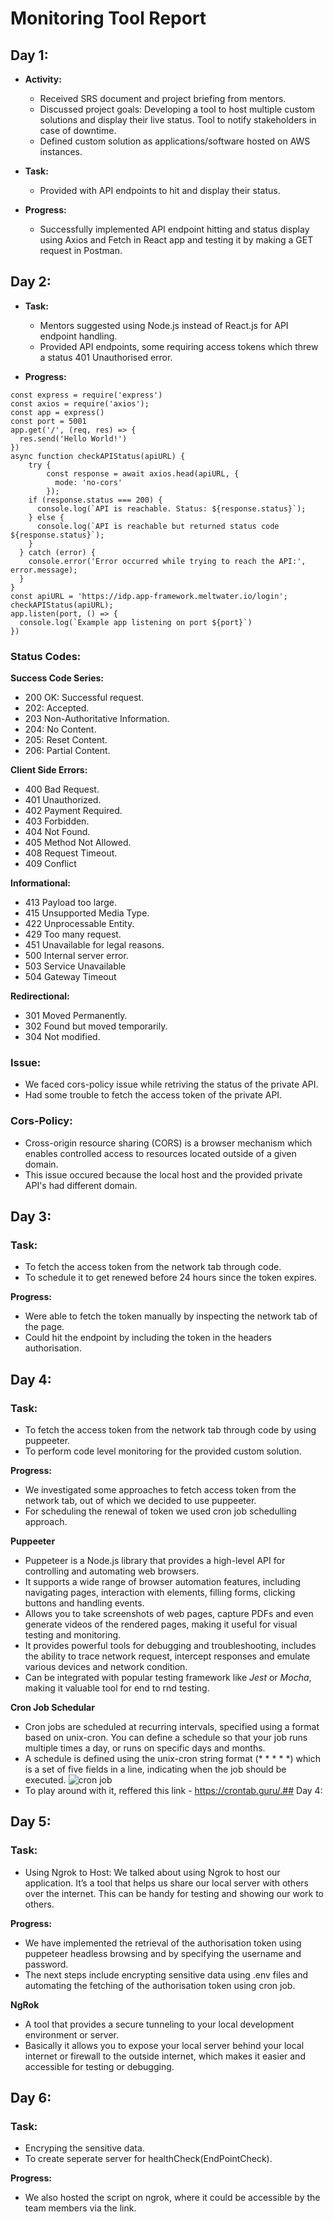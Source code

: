 # Monitoring Tool Report

## Day 1:

- **Activity:** 
  - Received SRS document and project briefing from mentors.
  - Discussed project goals: Developing a tool to host multiple custom solutions and display their live status. Tool to notify stakeholders in case of downtime.
  - Defined custom solution as applications/software hosted on AWS instances.
    
- **Task:**
  - Provided with API endpoints to hit and display their status.
 
- **Progress:**
  - Successfully implemented API endpoint hitting and status display using Axios and Fetch in React app and testing it by making a GET request in Postman.

## Day 2:

- **Task:** 
  - Mentors suggested using Node.js instead of React.js for API endpoint handling.
  - Provided API endpoints, some requiring access tokens which threw a status 401 Unauthorised error.
 
- **Progress:**

```
const express = require('express')
const axios = require('axios');
const app = express()
const port = 5001
app.get('/', (req, res) => {
  res.send('Hello World!')
})
async function checkAPIStatus(apiURL) {
    try {
        const response = await axios.head(apiURL, {
          mode: 'no-cors'
        });
    if (response.status === 200) {
      console.log(`API is reachable. Status: ${response.status}`);
    } else {
      console.log(`API is reachable but returned status code ${response.status}`);
    }
  } catch (error) {
    console.error('Error occurred while trying to reach the API:', error.message);
  }
}
const apiURL = 'https://idp.app-framework.meltwater.io/login';
checkAPIStatus(apiURL);
app.listen(port, () => {
  console.log(`Example app listening on port ${port}`)
})
```
### Status Codes:
**Success Code Series:**
- 200 OK: Successful request.
- 202: Accepted.
- 203 Non-Authoritative Information.
- 204: No Content.
- 205: Reset Content.
- 206: Partial Content.

**Client Side Errors:**
- 400 Bad Request.
- 401 Unauthorized.
- 402 Payment Required.
- 403 Forbidden.
- 404 Not Found.
- 405 Method Not Allowed.
- 408 Request Timeout.
- 409 Conflict

**Informational:**
- 413 Payload too large.
- 415 Unsupported Media Type.
- 422 Unprocessable Entity.
- 429 Too many request.
- 451 Unavailable for legal reasons.
- 500 Internal server error.
- 503 Service Unavailable
- 504 Gateway Timeout

**Redirectional:**
- 301 Moved Permanently.
- 302 Found but moved temporarily.
- 304 Not modified.

### Issue:

- We faced cors-policy issue while retriving the status of the private API.
- Had some trouble to fetch the access token of the private API.

 ### Cors-Policy: 
 - Cross-origin resource sharing (CORS) is a browser mechanism which enables controlled access to resources located outside of a given domain.
 - This issue occured because the local host and the provided private API's had different domain.

## Day 3:

### Task:
- To fetch the access token from the network tab through code.
- To schedule it to get renewed before 24 hours since the token expires.

**Progress:**
- Were able to fetch the token manually by inspecting the network tab of the page.
- Could hit the endpoint by including the token in the headers authorisation.

## Day 4:

### Task:
- To fetch the access token from the network tab through code by using puppeeter.
- To perform code level monitoring for the provided custom solution.

**Progress:**
- We investigated some approaches to fetch access token from the network tab, out of which we decided to use puppeeter. 
- For scheduling the renewal of token we used cron job schedulling approach.

**Puppeeter**
- Puppeteer is a Node.js library that provides a high-level API for controlling and automating web browsers.
- It supports a wide range of browser automation features, including navigating pages, interaction with elements, filling forms, clicking buttons 
  and handling events.
- Allows you to take screenshots of web pages, capture PDFs and even generate videos of the rendered pages, making it useful for visual testing and 
  monitoring.
- It provides powerful tools for debugging and troubleshooting, includes the ability to trace network request, intercept responses and emulate 
  various devices and network condition.
- Can be integrated with popular testing framework like *Jest* or *Mocha*, making it valuable tool for end to rnd testing.

**Cron Job Schedular**
- Cron jobs are scheduled at recurring intervals, specified using a format based on unix-cron. You can define a schedule so that your job runs 
  multiple times a day, or runs on specific days and months.
- A schedule is defined using the unix-cron string format (* * * * *) which is a set of five fields in a line, indicating when the job should be 
  executed.
  ![cron job](https://github.com/karthik30018/MonitoringTool_Report/assets/143400284/d8738751-5a99-415b-9477-e42ffc9137b4)
- To play around with it, reffered this link - https://crontab.guru/.## Day 4:

## Day 5:

### Task:
- Using Ngrok to Host: We talked about using Ngrok to host our application. It’s a tool that helps us share our local server with others over the internet. This can be handy for testing and 
  showing our work to others.

**Progress:**
- We have implemented the retrieval of the authorisation token using puppeteer headless browsing and by specifying the username and password.
- The next steps include encrypting sensitive data using .env files and automating the fetching of the authorisation token using cron job.

**NgRok**

- A tool that provides a secure tunneling to your local development environment or server.
- Basically it allows you to expose your local server behind your local internet or firewall to the outside internet, which makes it easier and accessible for testing or debugging.

## Day 6:

### Task:
- Encryping the sensitive data.
- To create seperate server for healthCheck(EndPointCheck).

**Progress:**
- We also hosted the script on ngrok, where it could be accessible by the team members via the link.



 
    


